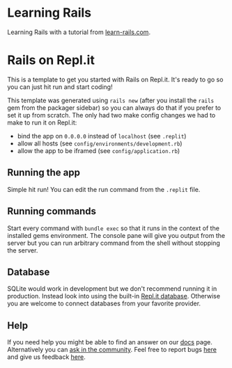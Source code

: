 # Learning Rails

Learning Rails with a tutorial from [learn-rails.com](http://learn-rails.com/).


# Rails on Repl.it

This is a template to get you started with Rails on Repl.it. It's ready to go so you can just hit run and start coding!

This template was generated using `rails new` (after you install the `rails` gem from the packager sidebar) so you can always do that if you prefer to set it up from scratch. The only had two make config changes we had to make to run it on Repl.it:

- bind the app on `0.0.0.0` instead of `localhost` (see `.replit`)
- allow all hosts (see `config/environments/development.rb`)
- allow the app to be iframed (see `config/application.rb`)

## Running the app

Simple hit run! You can edit the run command from the `.replit` file.

## Running commands

Start every command with `bundle exec` so that it runs in the context of the installed gems environment. The console pane will give you output from the server but you can run arbitrary command from the shell without stopping the server.

## Database

SQLite would work in development but we don't recommend running it in production. Instead look into using the built-in [Repl.it database](http://docs.repl.it/misc/database). Otherwise you are welcome to connect databases from your favorite provider. 

## Help

If you need help you might be able to find an answer on our [docs](https://docs.repl.it) page. Alternatively you can [ask in the community](https://repl.it/talk/ask). Feel free to report bugs [here](https://repl.it/bugs) and give us feedback [here](https://repl.it/feedback).


